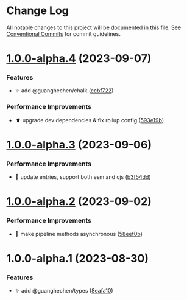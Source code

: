 # Change Log

All notable changes to this project will be documented in this file.
See [Conventional Commits](https://conventionalcommits.org) for commit guidelines.

# [1.0.0-alpha.4](https://github.com/guanghechen/sora/compare/@guanghechen/types@1.0.0-alpha.3...@guanghechen/types@1.0.0-alpha.4) (2023-09-07)


### Features

* ✨ add @guanghechen/chalk ([ccbf722](https://github.com/guanghechen/sora/commit/ccbf722bc5ea55e5a79463e4351975a8d8bb6a06))


### Performance Improvements

* ⬆️ upgrade dev dependencies & fix rollup config ([593e19b](https://github.com/guanghechen/sora/commit/593e19bf68c159ec4f9f5d34a567c832997b5055))





# [1.0.0-alpha.3](https://github.com/guanghechen/sora/compare/@guanghechen/types@1.0.0-alpha.2...@guanghechen/types@1.0.0-alpha.3) (2023-09-06)


### Performance Improvements

* 🔧 update entries, support both esm and cjs ([b3f54dd](https://github.com/guanghechen/sora/commit/b3f54dde89d3b079c422e062cef795194482e165))





# [1.0.0-alpha.2](https://github.com/guanghechen/sora/compare/@guanghechen/types@1.0.0-alpha.1...@guanghechen/types@1.0.0-alpha.2) (2023-09-02)


### Performance Improvements

* 🎨 make pipeline methods asynchronous ([58eef0b](https://github.com/guanghechen/sora/commit/58eef0b9ddc1a09714d9a63e3f5063752b4ec73a))





# 1.0.0-alpha.1 (2023-08-30)


### Features

* ✨ add @guanghechen/types ([8eafa10](https://github.com/guanghechen/sora/commit/8eafa103094f19da7756c3225114e4bfb3d9c108))
